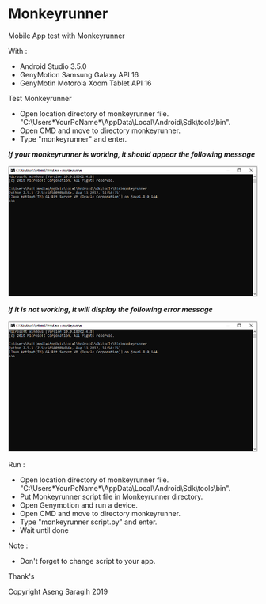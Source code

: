 # Monkeyrunner
Mobile App test with Monkeyrunner

With :
- Android Studio 3.5.0
- GenyMotion Samsung Galaxy API 16
- GenyMotin Motorola Xoom Tablet API 16

Test Monkeyrunner
- Open location directory of monkeyrunner file. "C:\Users\*YourPcName*\AppData\Local\Android\Sdk\tools\bin".
- Open CMD and move to directory monkeyrunner.
- Type "monkeyrunner" and enter.

***If your monkeyrunner is working, it should appear the following message***

![Jython Success](https://raw.githubusercontent.com/asengsaragih/Monkeyrunner/master/screenshoot/cmd.PNG)

***if it is not working, it will display the following error message***

![Jython Success](https://raw.githubusercontent.com/asengsaragih/Monkeyrunner/master/screenshoot/cmd.PNG)



Run : 
- Open location directory of monkeyrunner file. "C:\Users\*YourPcName*\AppData\Local\Android\Sdk\tools\bin".
- Put Monkeyrunner script file in Monkeyrunner directory.
- Open Genymotion and run a device.
- Open CMD and move to directory monkeyrunner.
- Type "monkeyrunner script.py" and enter.
- Wait until done

Note :
- Don't forget to change script to your app.

Thank's

Copyright Aseng Saragih 2019
